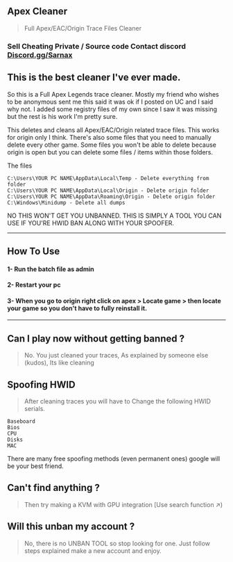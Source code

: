 ## Apex Cleaner

> Full Apex/EAC/Origin Trace Files Cleaner


### Sell Cheating Private / Source code Contact discord  [Discord.gg/Sarnax](https://discord.com/invite/sarnax) 

## This is the best cleaner I've ever made.

So this is a Full Apex Legends trace cleaner. Mostly my friend who wishes to be anonymous sent me this said it was ok if I posted on UC and I said why not. I added some registry files of my own since I saw it was missing but the rest is his work I'm pretty sure.



This deletes and cleans all Apex/EAC/Origin related trace files. This works for origin only I think. There's also some files that you need to manually delete every other game. Some files you won't be able to delete because origin is open but you can delete some files / items within those folders.

The files
```
C:\Users\YOUR PC NAME\AppData\Local\Temp - Delete everything from folder
C:\Users\YOUR PC NAME\AppData\Local\Origin - Delete origin folder
C:\Users\YOUR PC NAME\AppData\Roaming\Origin - Delete origin folder
C:\Windows\Minidump - Delete all dumps
```



NO THIS WON'T GET YOU UNBANNED. THIS IS SIMPLY A TOOL YOU CAN USE IF YOU'RE HWID BAN ALONG WITH YOUR SPOOFER.

***

## How To Use

#### 1- Run the batch file as admin

#### 2- Restart your pc

#### 3- When you go to origin right click on apex > Locate game > then locate your game so you don't have to fully reinstall it.

***


## Can I play now without getting banned ?

> No. You just cleaned your traces, As explained by someone else (kudos), Its like cleaning

## Spoofing HWID

> After cleaning traces you will have to Change the following HWID serials.
```
Baseboard
Bios
CPU
Disks
MAC
```

There are many free spoofing methods (even permanent ones) google will be your best friend.

## Can't find anything ?

> Then try making a KVM with GPU integration [Use search function ↗)

## Will this unban my account ?

> No, there is no UNBAN TOOL so stop looking for one. Just follow steps explained make a new account and enjoy.
